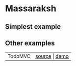 # Massaraksh

## Simplest example 


## Other examples

<table>
  <tbody>
    <tr>
      <td>TodoMVC</td>
      <td>
	    <a href=./examples/TodoMVC/Main.hs target=_blank>source</a> |
		<a href=https://lagunoff.github.io/massaraksh-todomvc.jsexe/ target=_blank>demo<a>
	  </td>
    </tr>
  </tbody>
</table>




